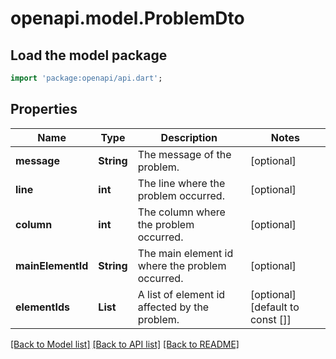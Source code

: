 # openapi.model.ProblemDto

## Load the model package
```dart
import 'package:openapi/api.dart';
```

## Properties
Name | Type | Description | Notes
------------ | ------------- | ------------- | -------------
**message** | **String** | The message of the problem. | [optional] 
**line** | **int** | The line where the problem occurred. | [optional] 
**column** | **int** | The column where the problem occurred. | [optional] 
**mainElementId** | **String** | The main element id where the problem occurred. | [optional] 
**elementIds** | **List<String>** | A list of element id affected by the problem. | [optional] [default to const []]

[[Back to Model list]](../README.md#documentation-for-models) [[Back to API list]](../README.md#documentation-for-api-endpoints) [[Back to README]](../README.md)


